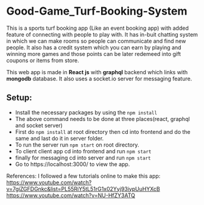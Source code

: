 # Good-Game_Turf-Booking-System

This is a sports turf booking app (Like an event booking app) with added feature of connecting with people to play with. It has in-buit chatting system in which we can make rooms so people can communicate and find new people. It also has a credit system which you can earn by playing and winning more games and those points can be later redemeed into gift coupons or items from store.

This web app is made in **React js** with **graphql** backend which links with **mongodb** database. It also uses a socket.io server for messaging feature.

## Setup:
- Install the necessary packages by using the `npm install`
- The above command needs to be done at three places(react, graphql and socket server) 
- First do `npm install` at root directory then cd into frontend and do the same and last do it in server folder.
- To run the server run `npm start` on root directory.
- To client client app cd into frontend and run `npm start`
- finally for messaging cd into server and run `npm start`
- Go to https://localhost:3000/ to view the app.

References:
I followed a few tutorials online to make this app: <br>
https://www.youtube.com/watch?v=7giZGFDGnkc&list=PL55RiY5tL51rG1x02Yyj93iypUuHYXcB <br>
https://www.youtube.com/watch?v=NU-HfZY3ATQ
